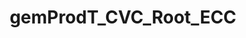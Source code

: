---
title: gemProdT_CVC_Root_ECC
linkTitle: gemProdT_CVC_Root_ECC
description: >
  CVC-Root – ECC
---